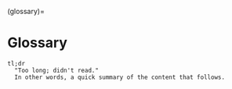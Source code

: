 (glossary)=
# Glossary

```{glossary}
tl;dr
  "Too long; didn't read."
  In other words, a quick summary of the content that follows.
```